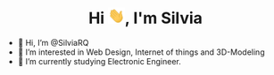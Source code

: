 <h1 align="center">Hi <img src="https://raw.githubusercontent.com/ABSphreak/ABSphreak/master/gifs/Hi.gif" width="30px">, I'm Silvia</h1>


- 👋 Hi, I’m @SilviaRQ
- 👀 I’m interested in Web Design, Internet of things and 3D-Modeling
- 🌱 I’m currently studying Electronic Engineer. 
<!---
- 💞️ I’m looking to collaborate on ...
- 📫 How to reach me ...
--->

<!---
SilviaRQ/SilviaRQ is a ✨ special ✨ repository because its `README.md` (this file) appears on your GitHub profile.
You can click the Preview link to take a look at your changes.
--->
